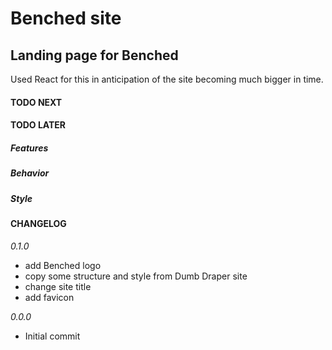 # Benched site

## Landing page for Benched

Used React for this in anticipation of the site becoming much bigger in time.

#### TODO NEXT

#### TODO LATER

##### Features

##### Behavior

##### Style

#### CHANGELOG

_0.1.0_

- add Benched logo
- copy some structure and style from Dumb Draper site
- change site title
- add favicon

_0.0.0_

- Initial commit
